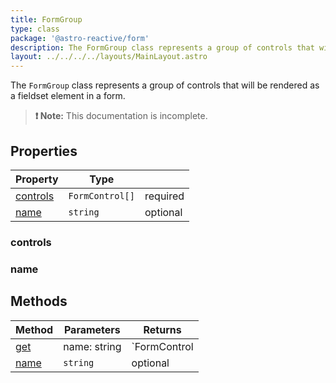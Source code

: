 ```yaml
---
title: FormGroup
type: class
package: '@astro-reactive/form'
description: The FormGroup class represents a group of controls that will be rendered as a fieldset element in a form.
layout: ../../../../layouts/MainLayout.astro
---
```


The `FormGroup` class represents a group of controls that will be rendered as a fieldset element in a form.

> **❗ Note:** This documentation is incomplete.

## Properties

| Property              | Type            |          |
| --------------------- | --------------- | -------- |
| [controls](#controls) | `FormControl[]` | required |
| [name](#name)         | `string`        | optional |

### controls

### name

## Methods

| Method        | Parameters   | Returns      |
| ------------- | ------------ | ------------ |
| [get](#get)   | name: string | `FormControl | undefined` |
| [name](#name) | `string`     | optional     |
